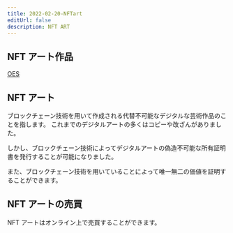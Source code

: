 ```yaml
---
title: 2022-02-20-NFTart
editUrl: false
description: NFT ART
---
```


## NFT アート作品

[OES](https://opensea.io/assets/matic/0x2953399124f0cbb46d2cbacd8a89cf0599974963/32028788437832934825718505226438966821637240656831399541727970794692627398661/)

## NFT アート

ブロックチェーン技術を用いて作成される代替不可能なデジタルな芸術作品のことを指します。
これまでのデジタルアートの多くはコピーや改ざんがありました。

しかし、ブロックチェーン技術によってデジタルアートの偽造不可能な所有証明書を発行することが可能になりました。

また、ブロックチェーン技術を用いていることによって唯一無二の価値を証明することができます。

## NFT アートの売買

NFT アートはオンライン上で売買することができます。
